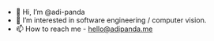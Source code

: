 - 👋 Hi, I’m @adi-panda
- 👀 I’m interested in software engineering / computer vision.
- 📫 How to reach me - hello@adipanda.me

